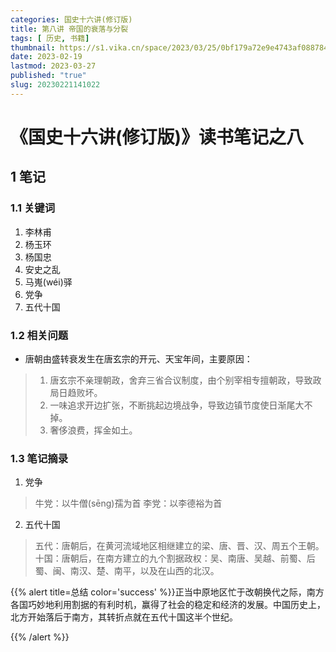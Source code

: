 ```yaml
---
categories: 国史十六讲(修订版)
title: 第八讲 帝国的衰落与分裂
tags: [ 历史, 书籍]
thumbnail: https://s1.vika.cn/space/2023/03/25/0bf179a72e9e4743af088784cd75767e?attname=2021012209482118.jpg
date: 2023-02-19
lastmod: 2023-03-27 
published: "true"
slug: 20230221141022
---
```


# 《国史十六讲(修订版)》读书笔记之八 
## 1 笔记

### 1.1 关键词

1. 李林甫
2. 杨玉环
3. 杨国忠
4. 安史之乱
5. 马嵬(wéi)驿
6. 党争
7. 五代十国

### 1.2 相关问题
- 唐朝由盛转衰发生在唐玄宗的开元、天宝年间，主要原因：
>1. 唐玄宗不亲理朝政，舍弃三省合议制度，由个别宰相专擅朝政，导致政局日趋败坏。
>2. 一味追求开边扩张，不断挑起边境战争，导致边镇节度使日渐尾大不掉。
>3. 奢侈浪费，挥金如土。

### 1.3 笔记摘录
1. 党争
>牛党：以牛僧(sēng)孺为首
>李党：以李德裕为首
2. 五代十国
>五代：唐朝后，在黄河流域地区相继建立的梁、唐、晋、汉、周五个王朝。
>十国：唐朝后，在南方建立的九个割据政权：吴、南唐、吴越、前蜀、后蜀、闽、南汉、楚、南平，以及在山西的北汉。

{{% alert title=总结 color='success' %}}正当中原地区忙于改朝换代之际，南方各国巧妙地利用割据的有利时机，赢得了社会的稳定和经济的发展。中国历史上，北方开始落后于南方，其转折点就在五代十国这半个世纪。

 {{% /alert %}}